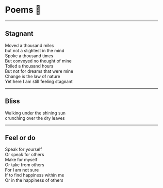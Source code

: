 # Poems 🌼

<hr>

## Stagnant

Moved a thousand miles  
but not a slightest in the mind  
Spoke a thousand times  
But conveyed no thought of mine  
Toiled a thousand hours  
But not for dreams that were mine  
Change is the law of nature  
Yet here I am still feeling stagnant

<hr>

## Bliss

Walking under the shining sun  
crunching over the dry leaves

<hr>

## Feel or do

Speak for yourself  
Or speak for others  
Make for myself  
Or take from others  
For I am not sure  
If to find happiness within me  
Or in the happiness of others
